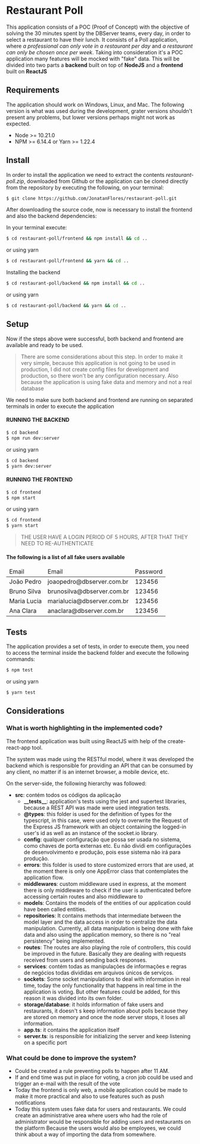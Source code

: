 # Restaurant Poll

This application consists of a POC (Proof of Concept) with the objective of solving the 30 minutes spent by the DBServer teams, every day, in order to select a restaurant to have their lunch. It consists of a Poll application, where *a professional can only vote in a restaurant per day* and *a restaurant can only be chosen once per week*. Taking into consideration it's a POC application many features will be mocked with "fake" data. This will be divided into two parts a **backend** built on top of **NodeJS** and a **frontend** built on **ReactJS**

## Requirements

The application should work on Windows, Linux, and Mac. The following version is what was used during the development, grater versions shouldn't present any problems, but lower versions perhaps might not work as expected.

- Node >= 10.21.0
- NPM >= 6.14.4 or Yarn >= 1.22.4

## Install

In order to install the application we need to extract the contents *restaurant-poll.zip*, downloaded from Github or the application can be cloned directly from the repository by executing the following, on your terminal:

```bash
$ git clone https://github.com/JonatanFlores/restaurant-poll.git
```

After downloading the source code, now is necessary to install the frontend and also the backend dependencies:

In your terminal execute:

```bash
$ cd restaurant-poll/frontend && npm install && cd ..
```

or using yarn

```bash
$ cd restaurant-poll/frontend && yarn && cd ..
```

Installing the backend

```bash
$ cd restaurant-poll/backend && npm install && cd ..
```

or using yarn

```bash
$ cd restaurant-poll/backend && yarn && cd ..
```

## Setup

Now if the steps above were successful, both backend and frontend are available and ready to be used.

> There are some considerations about this step. In order to make it very simple, because this application is not going to be used in production, I did not create config files for development and production, so there won't be any configuration necessary. Also because the application is using fake data and memory and not a real database 

We need to make sure both backend and frontend are running on separated terminals in order to execute the application

#### RUNNING THE BACKEND

```bash
$ cd backend
$ npm run dev:server
```

or using yarn

```bash
$ cd backend
$ yarn dev:server
```


#### RUNNING THE FRONTEND

```bash
$ cd frontend
$ npm start
```

or using yarn

```bash
$ cd frontend
$ yarn start
```

> THE USER HAVE A LOGIN PERIOD OF 5 HOURS, AFTER THAT THEY NEED TO RE-AUTHENTICATE

#### The following is a list of all fake users available

<table>
    <thead>
        <tr>
            <td>Email</td>
            <td>Email</td>
            <td>Password</td>
        </tr>
    </thead>
    <tbody>
        <tr>
            <td>João Pedro</td>
            <td>joaopedro@dbserver.com.br</td>
            <td>123456</td>
        </tr>
        <tr>
            <td>Bruno Silva</td>
            <td>brunosilva@dbserver.com.br</td>
            <td>123456</td>
        </tr>
        <tr>
            <td>Maria Lucia</td>
            <td>marialucia@dbserver.com.br</td>
            <td>123456</td>
        </tr>
        <tr>
            <td>Ana Clara</td>
            <td>anaclara@dbserver.com.br</td>
            <td>123456</td>
        </tr>
    </tbody>
<table>

## Tests

The application provides a set of tests, in order to execute them, you need to access the terminal inside the backend folder and execute the following commands:

```bash
$ npm test
```

or using yarn

```bash
$ yarn test
```

## Considerations

### What is worth highlighting in the implemented code?

The frontend application was built using ReactJS with help of the create-react-app tool.

The system was made using the RESTful model, where it was developed the backend which is responsible for providing an API that can be consumed by any client, no matter if is an internet browser, a mobile device, etc.

On the server-side, the following hierarchy was followed:
- **src**: contém todos os códigos da aplicação
  - **\_\_tests\_\_**: application's tests using the jest and supertest libraries, because a REST API was made were used integration tests.
  - **@types**: this folder is used for the definition of types for the typescript, in this case, were used only to overwrite the Request of the Express JS framework with an object containing the logged-in user's id as well as an instance of the socket.io library.
  - **config**: qualquer configuração que possa ser usada no sistema, como chaves de porta externas etc. Eu não dividi em configurações de desenvolvimento e produção, pois esse sistema não irá para produção.
  - **errors**: this folder is used to store customized errors that are used, at the moment there is only one AppError class that contemplates the application flow.
  - **middlewares**: custom middleware used in express, at the moment there is only middleware to check if the user is authenticated before accessing certain routes and also middleware to
  - **models**: Contains the models of the entities of our application could have been called entities.
  - **repositories**: It contains methods that intermediate between the model layer and the data access in order to centralize the data manipulation. Currently, all data manipulation is being done with fake data and also using the application memory, so there is no "real persistency" being implemented.
  - **routes**: The routes are also playing the role of controllers, this could be improved in the future. Basically they are dealing with requests received from users and sending back responses.
  - **services**: contém todas as manipulações de informações e regras de negócios todas divididas em arquivos únicos de serviços.
  - **sockets**: Some socket manipulations to deal with information in real time, today the only functionality that happens in real time in the application is voting. But other features could be added, for this reason it was divided into its own folder.
  - **storage/database**: it holds information of fake users and restaurants, it doesn't s keep information about polls because they are stored on memory and once the node server stops, it loses all information.
  - **app.ts**: it contains the application itself
  - **server.ts**: is responsible for initializing the server and keep listening on a specific port

### What could be done to improve the system?

- Could be created a rule preventing polls to happen after 11 AM.
- If and end time was put in place for voting, a cron job could be used and trigger an e-mail with the result of the vote
- Today the frontend is only web, a mobile application could be made to make it more practical and also to use features such as push notifications
- Today this system uses fake data for users and restaurants. We could create an administrative area where users who had the role of administrator would be responsible for adding users and restaurants on the platform
Because the users would also be employees, we could think about a way of importing the data from somewhere.
